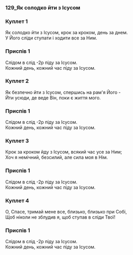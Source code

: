 ### 129_Як солодко йти з Ісусом
### Куплет 1
Як солодко йти з Ісусом, крок за кроком, день за днем. <br/>У Його сліди ступати і ходити все за Ним.
### Приспів 1
Слідом в слід -2р піду за Ісусом.<br/>Кожний день, кожний час піду за Ісусом.
### Куплет 2
Як безпечно йти з Ісусом, спершись на рам'я Його -<br/>Йти усюди, де веде Він, поки є життя мого.
### Приспів 1
Слідом в слід -2р піду за Ісусом.<br/>Кожний день, кожний час піду за Ісусом.
### Куплет 3
Крок за кроком йду з Ісусом, всякий час усе за Ним;<br/>Хоч я немічний, безсилий, але сила моя в Нім.
### Приспів 1
Слідом в слід -2р піду за Ісусом.<br/>Кожний день, кожний час піду за Ісусом.
### Куплет 4
О, Спасе, тримай мене все, близько, близько при Собі,<br/>Щоб ніколи не зблудив я, щоб ступав в сліди Твої!
### Приспів 1
Слідом в слід -2р піду за Ісусом.<br/>Кожний день, кожний час піду за Ісусом.
